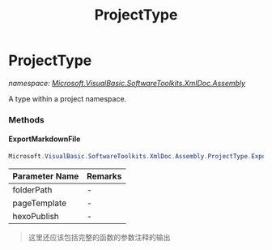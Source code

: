 ﻿---
title: ProjectType
---

# ProjectType
_namespace: [Microsoft.VisualBasic.SoftwareToolkits.XmlDoc.Assembly](N-Microsoft.VisualBasic.SoftwareToolkits.XmlDoc.Assembly.html)_

A type within a project namespace.



### Methods

#### ExportMarkdownFile
```csharp
Microsoft.VisualBasic.SoftwareToolkits.XmlDoc.Assembly.ProjectType.ExportMarkdownFile(System.String,System.String,System.Boolean)
```


|Parameter Name|Remarks|
|--------------|-------|
|folderPath|-|
|pageTemplate|-|
|hexoPublish|-|

> 这里还应该包括完整的函数的参数注释的输出


